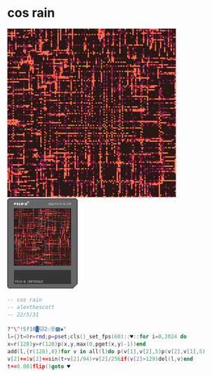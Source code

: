 <h1>cos rain</h1>

<img src='cos_rain.gif'></img>
<img src='cos_rain.png'></img>

``` Lua
-- cos rain
-- alexthescott
-- 22/5/31

?"\^!5f10█🐱2☉웃🅾️◆"
l={}t=0r=rnd;p=pset;cls()_set_fps(60)::♥::for i=0,2024 do
x=r(128)y=r(128)p(x,y,max(0,pget(x,y)-1))end
add(l,{r(128),0})for v in all(l)do p(v[1],v[2],5)p(v[2],v[1],5)
v[2]+=1v[2]+=sin(t+v[2]/94)+v[2]/256if(v[2]>129)del(l,v)end
t+=0.001flip()goto ♥
```